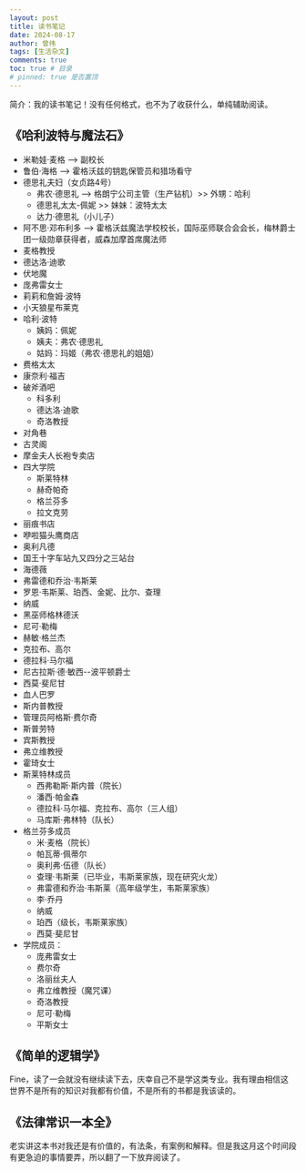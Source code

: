 ```yaml
---
layout: post
title: 读书笔记
date: 2024-08-17
author: 曾伟
tags: [生活杂文]
comments: true
toc: true # 目录
# pinned: true 是否置顶
---
```


简介：我的读书笔记！没有任何格式，也不为了收获什么，单纯辅助阅读。

## 《哈利波特与魔法石》
* 米勒娃·麦格 --> 副校长
* 鲁伯·海格 --> 霍格沃兹的钥匙保管员和猎场看守
* 德思礼夫妇（女贞路4号）
    * 弗农·德思礼 --> 格朗宁公司主管（生产钻机）>> 外甥：哈利
    * 德思礼太太-佩妮 >> 妹妹：波特太太
    * 达力·德思礼（小儿子）
* 阿不思·邓布利多 --> 霍格沃兹魔法学校校长，国际巫师联合会会长，梅林爵士团一级勋章获得者，威森加摩首席魔法师
* 麦格教授
* 德达洛·迪歌
* 伏地魔
* 庞弗雷女士
* 莉莉和詹姆·波特
* 小天狼星布莱克
* 哈利·波特 
    * 姨妈：佩妮
    * 姨夫：弗农·德思礼 
    * 姑妈：玛姬（弗农·德思礼的姐姐）
* 费格太太
* 康奈利·福吉
* 破斧酒吧
    * 科多利
    * 德达洛·迪歌
    * 奇洛教授
* 对角巷
* 古灵阁
* 摩金夫人长袍专卖店
* 四大学院
    * 斯莱特林
    * 赫奇帕奇
    * 格兰芬多
    * 拉文克劳
* 丽痕书店
* 咿啦猫头鹰商店
* 奥利凡德
* 国王十字车站九又四分之三站台
* 海德薇
* 弗雷德和乔治·韦斯莱
* 罗恩·韦斯莱、珀西、金妮、比尔、查理
* 纳威
* 黑巫师格林德沃
* 尼可·勒梅
* 赫敏·格兰杰
* 克拉布、高尔
* 德拉科·马尔福
* 尼古拉斯·德·敏西--波平顿爵士
* 西莫·斐尼甘
* 血人巴罗
* 斯内普教授
* 管理员阿格斯·费尔奇
* 斯普劳特
* 宾斯教授
* 弗立维教授
* 霍琦女士
* 斯莱特林成员
    * 西弗勒斯·斯内普（院长）
    * 潘西·帕金森
    * 德拉科·马尔福、克拉布、高尔（三人组）
    * 马库斯·弗林特（队长）
* 格兰芬多成员
    * 米·麦格（院长）
    * 帕瓦蒂·佩蒂尔
    * 奥利弗·伍德（队长）
    * 查理·韦斯莱（已毕业，韦斯莱家族，现在研究火龙）
    * 弗雷德和乔治·韦斯莱（高年级学生，韦斯莱家族）
    * 李·乔丹
    * 纳威
    * 珀西（级长，韦斯莱家族）
    * 西莫·斐尼甘
* 学院成员：
    * 庞弗雷女士
    * 费尔奇
    * 洛丽丝夫人
    * 弗立维教授（魔咒课）
    * 奇洛教授
    * 尼可·勒梅
    * 平斯女士

## 《简单的逻辑学》
Fine，读了一会就没有继续读下去，庆幸自己不是学这类专业。我有理由相信这世界不是所有的知识对我都有价值，不是所有的书都是我该读的。

## 《法律常识一本全》
老实讲这本书对我还是有价值的，有法条，有案例和解释。但是我这月这个时间段有更急迫的事情要弄，所以翻了一下放弃阅读了。